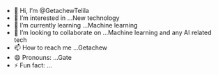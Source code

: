 - 👋 Hi, I’m @GetachewTelila
- 👀 I’m interested in ...New technology
- 🌱 I’m currently learning ...Machine learning
- 💞️ I’m looking to collaborate on ...Machine learning and any AI related tech
- 📫 How to reach me ...Getachew
- 😄 Pronouns: ...Gate
- ⚡ Fun fact: ...

<!---
GetachewTelila/GetachewTelila is a ✨ special ✨ repository because its `README.md` (this file) appears on your GitHub profile.
You can click the Preview link to take a look at your changes.
--->
